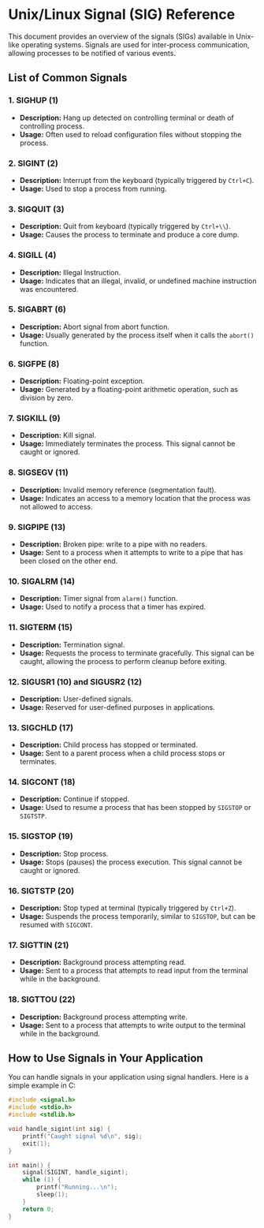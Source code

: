 # Unix/Linux Signal (SIG) Reference

This document provides an overview of the signals (SIGs) available in Unix-like operating systems. Signals are used for inter-process communication, allowing processes to be notified of various events.

## List of Common Signals

### 1. SIGHUP (1)
- **Description:** Hang up detected on controlling terminal or death of controlling process.
- **Usage:** Often used to reload configuration files without stopping the process.
  
### 2. SIGINT (2)
- **Description:** Interrupt from the keyboard (typically triggered by `Ctrl+C`).
- **Usage:** Used to stop a process from running.

### 3. SIGQUIT (3)
- **Description:** Quit from keyboard (typically triggered by `Ctrl+\\`).
- **Usage:** Causes the process to terminate and produce a core dump.

### 4. SIGILL (4)
- **Description:** Illegal Instruction.
- **Usage:** Indicates that an illegal, invalid, or undefined machine instruction was encountered.

### 5. SIGABRT (6)
- **Description:** Abort signal from abort function.
- **Usage:** Usually generated by the process itself when it calls the `abort()` function.

### 6. SIGFPE (8)
- **Description:** Floating-point exception.
- **Usage:** Generated by a floating-point arithmetic operation, such as division by zero.

### 7. SIGKILL (9)
- **Description:** Kill signal.
- **Usage:** Immediately terminates the process. This signal cannot be caught or ignored.

### 8. SIGSEGV (11)
- **Description:** Invalid memory reference (segmentation fault).
- **Usage:** Indicates an access to a memory location that the process was not allowed to access.

### 9. SIGPIPE (13)
- **Description:** Broken pipe: write to a pipe with no readers.
- **Usage:** Sent to a process when it attempts to write to a pipe that has been closed on the other end.

### 10. SIGALRM (14)
- **Description:** Timer signal from `alarm()` function.
- **Usage:** Used to notify a process that a timer has expired.

### 11. SIGTERM (15)
- **Description:** Termination signal.
- **Usage:** Requests the process to terminate gracefully. This signal can be caught, allowing the process to perform cleanup before exiting.

### 12. SIGUSR1 (10) and SIGUSR2 (12)
- **Description:** User-defined signals.
- **Usage:** Reserved for user-defined purposes in applications.

### 13. SIGCHLD (17)
- **Description:** Child process has stopped or terminated.
- **Usage:** Sent to a parent process when a child process stops or terminates.

### 14. SIGCONT (18)
- **Description:** Continue if stopped.
- **Usage:** Used to resume a process that has been stopped by `SIGSTOP` or `SIGTSTP`.

### 15. SIGSTOP (19)
- **Description:** Stop process.
- **Usage:** Stops (pauses) the process execution. This signal cannot be caught or ignored.

### 16. SIGTSTP (20)
- **Description:** Stop typed at terminal (typically triggered by `Ctrl+Z`).
- **Usage:** Suspends the process temporarily, similar to `SIGSTOP`, but can be resumed with `SIGCONT`.

### 17. SIGTTIN (21)
- **Description:** Background process attempting read.
- **Usage:** Sent to a process that attempts to read input from the terminal while in the background.

### 18. SIGTTOU (22)
- **Description:** Background process attempting write.
- **Usage:** Sent to a process that attempts to write output to the terminal while in the background.

## How to Use Signals in Your Application

You can handle signals in your application using signal handlers. Here is a simple example in C:

```c
#include <signal.h>
#include <stdio.h>
#include <stdlib.h>

void handle_sigint(int sig) {
    printf("Caught signal %d\n", sig);
    exit(1);
}

int main() {
    signal(SIGINT, handle_sigint);
    while (1) {
        printf("Running...\n");
        sleep(1);
    }
    return 0;
}
```
